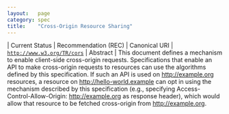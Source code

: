 ```yaml
---
layout:   page
category: spec
title:    "Cross-Origin Resource Sharing"
---
```


| Current Status | Recommendation (REC)
| Canonical URI | [`http://www.w3.org/TR/cors`](http://www.w3.org/TR/cors)
| Abstract | This document defines a mechanism to enable client-side cross-origin requests. Specifications that enable an API to make cross-origin requests to resources can use the algorithms defined by this specification. If such an API is used on http://example.org resources, a resource on http://hello-world.example can opt in using the mechanism described by this specification (e.g., specifying Access-Control-Allow-Origin: http://example.org as response header), which would allow that resource to be fetched cross-origin from http://example.org.